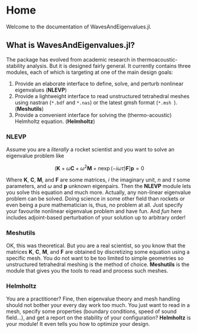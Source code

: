 # Home

Welcome to the documentation of WavesAndEigenvalues.jl.


## What is WavesAndEigenvalues.jl?
The package has evolved from academic research in thermoacoustic-stability analysis. But it is designed fairly general. It currently contains three modules, each of which is targeting at one of the main design goals:

1. Provide an elaborate interface to define, solve, and perturb nonlinear eigenvalues (**NLEVP**)
2. Provide a lightweight interface to read unstructured tetrahedral meshes using nastran (`*.bdf` and `*.nas`) or the latest gmsh format (`*.msh `). (**Meshutils**)
3. Provide a convenient interface for solving the (thermo-acoustic) Helmholtz equation. (**Helmholtz**)

### NLEVP
Assume you are a *literally* a rocket scientist and you want to solve an eigenvalue problem like
```math
(\mathbf K+\omega \mathbf C + \omega^2 \mathbf M+ n\exp(-i\omega\tau) \mathbf F]\mathbf p = 0
```
Where $\mathbf K$, $\mathbf C$, $\mathbf M$, and $\mathbf F$ are some matrices, $i$ the imaginary unit, $n$ and $\tau$ some parameters, and $\omega$ and $\mathbf p$ unknown eigenpairs.
Then the **NLEVP** module lets you solve this equation and much more. Actually, any non-linear eigenvalue problem can be solved. Doing science in some other field than rockets or even being a pure mathematician is, thus, no problem at all. Just specify your favourite nonlinear eigenvalue problem and have fun. And *fun* here includes adjoint-based perturbation of your solution up to arbitrary order!  

### Meshutils
OK, this was theoretical. But you are a real scientist, so you know that the matrices $\mathbf K$, $\mathbf C$, $\mathbf M$, and $\mathbf F$ are obtained by discretizing some equation using a specific mesh. You do not want to be too limited to simple geometries so unstructured tetrahedral meshing is the method of choice.  **Meshutils** is the module that gives you the tools to read and process such meshes.

### Helmholtz
You are a practitioner? Fine, then eigenvalue theory and mesh handling should not bother your every day work too much.
You just want to read in a mesh, specify some properties (boundary conditions, speed of sound field...), and get a report on
the stability of your configuration? **Helmholtz** is your module! It even tells you how to optimize your design.
